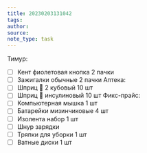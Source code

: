 ```yaml
---
title: 20230203131042 
tags: 
author: 
source: 
note_type: task
---
```

Тимур:
- [ ] Кент фиолетовая кнопка 2 пачки
- [ ] Зажигалки обычные 2 пачки
 Аптека:
- [ ] Шприц 💉 2 кубовый 10 шт
- [ ] Шприц 💉 инсулиновый 10 шт
Фикс-прайс:
- [ ] Компьютерная мышка 1 шт
- [ ] Батарейки мизинчиковые 4 шт
- [ ] Изолента набор 1 шт
- [ ] Шнур зарядки
- [ ] Тряпки для уборки 1 шт 
- [ ] Ватные диски 1 шт 